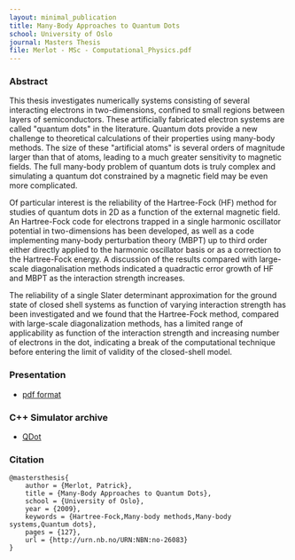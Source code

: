 ```yaml
---
layout: minimal_publication
title: Many-Body Approaches to Quantum Dots
school: University of Oslo
journal: Masters Thesis
file: Merlot - MSc - Computational_Physics.pdf
---
```


### Abstract
This thesis investigates numerically systems consisting of several interacting electrons in two-dimensions, confined to small regions between layers of semiconductors. These artificially fabricated electron systems are called "quantum dots" in the literature.
Quantum dots provide a new challenge to theoretical calculations of their properties using many-body methods. The size of these "artificial atoms" is several orders of magnitude larger than that of atoms, leading to a much greater sensitivity to magnetic fields. The full many-body problem of quantum dots is truly complex and simulating a quantum dot constrained by a magnetic field may be even more complicated.

Of particular interest is the reliability of the Hartree-Fock (HF) method for studies of quantum dots in 2D as a function of the external magnetic field.
An Hartree-Fock code for electrons trapped in a single harmonic oscillator potential in two-dimensions has been developed, as well as a code implementing many-body perturbation theory (MBPT) up to third order either directly applied to the harmonic oscillator basis or as a correction to the Hartree-Fock energy. A discussion of the results compared with large-scale diagonalisation methods indicated a quadractic error growth of HF and MBPT as the interaction strength increases.

The reliability of a single Slater determinant approximation for the ground state of closed shell systems as function of varying interaction strength has been investigated and we found that the Hartree-Fock method, compared with large-scale diagonalization methods, has a limited range of applicability as function of the interaction strength and increasing number of electrons in the dot, indicating a break of the computational technique before entering the limit of validity of the closed-shell model. 

### Presentation

* [pdf format](http://folk.uio.no/patrime/src/slides.pdf)

### C++ Simulator archive

* [QDot](http://folk.uio.no/patrime/src/qdot.tar.gz)

### Citation

    @mastersthesis{
        author = {Merlot, Patrick},
        title = {Many-Body Approaches to Quantum Dots},
        school = {University of Oslo},
        year = {2009},
        keywords = {Hartree-Fock,Many-body methods,Many-body systems,Quantum dots},
        pages = {127},
        url = {http://urn.nb.no/URN:NBN:no-26083}
    }
